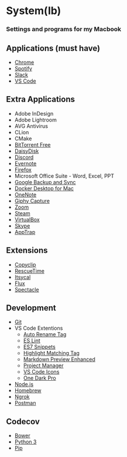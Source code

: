# System(Ib)
### Settings and programs for my Macbook

## Applications (must have)

  * [Chrome](https://www.google.com/chrome/)
  * [Spotify](https://www.spotify.com/us/download/mac/)
  * [Slack](https://slack.com/intl/en-in/downloads/mac)
  * [VS Code](https://code.visualstudio.com/)
  
## Extra Applications

  * Adobe InDesign
  * Adobe Lightroom
  * AVG Antivirus
  * CLion
  * CMake
  * [BitTorrent Free](https://www.bittorrent.com/bittorrent-free)
  * [DaisyDisk](https://daisydiskapp.com/)
  * [Discord](https://discordapp.com/)
  * [Evernote](https://evernote.com/)
  * [Firefox](https://www.mozilla.org/en-US/firefox/)
  * Microsoft Office Suite - Word, Excel, PPT
  * [Google Backup and Sync](https://photos.google.com/apps)
  * [Docker Desktop for Mac](https://hub.docker.com/?overlay=onboarding)
  * [OneNote](https://apps.apple.com/us/app/microsoft-onenote/id784801555?mt=12)
  * [Giphy Capture](https://apps.apple.com/us/app/giphy-capture-the-gif-maker/id668208984?mt=12)
  * [Zoom](https://zoom.us/)
  * [Steam](https://store.steampowered.com/)
  * [VirtualBox](https://www.virtualbox.org/)
  * [Skype](https://www.skype.com/en/get-skype/download-skype-for-desktop/)
  * [AppTrap](https://www.macupdate.com/app/mac/25323/apptrap)
  
## Extensions

  * [Copyclip](https://apps.apple.com/us/app/copyclip-clipboard-history/id595191960?mt=12)
  * [RescueTime](https://www.rescuetime.com/)
  * [Itsycal](https://www.mowglii.com/itsycal/)
  * [Flux](https://justgetflux.com/)
  * [Spectacle](https://www.spectacleapp.com/)
  
## Development

  * [Git](https://git-scm.com/downloads)
  * VS Code Extentions
    * [Auto Rename Tag](https://marketplace.visualstudio.com/items?itemName=formulahendry.auto-rename-tag)
    * [ES Lint](https://marketplace.visualstudio.com/items?itemName=dbaeumer.vscode-eslint)
    * [ES7 Snippets](https://marketplace.visualstudio.com/items?itemName=dsznajder.es7-react-js-snippets)
    * [Highlight Matching Tag](https://marketplace.visualstudio.com/items?itemName=vincaslt.highlight-matching-tag)
    * [Markdown Preview Enhanced](https://marketplace.visualstudio.com/items?itemName=shd101wyy.markdown-preview-enhanced)
    * [Project Manager](https://marketplace.visualstudio.com/items?itemName=alefragnani.project-manager)
    * [VS Code Icons](https://marketplace.visualstudio.com/items?itemName=emmanuelbeziat.vscode-great-icons)
    * [One Dark Pro](https://marketplace.visualstudio.com/items?itemName=zhuangtongfa.Material-theme)
  * [Node.js](https://nodejs.org/en/)
  * [Homebrew](https://brew.sh/)
  * [Ngrok](https://ngrok.com/)
  * [Postman](https://www.getpostman.com/products)
  
## Codecov
  * [Bower](https://bower.io/)
  * [Python 3](https://www.python.org/downloads/)
  * [Pip](https://pip.pypa.io/en/stable/installing/)
  
  
